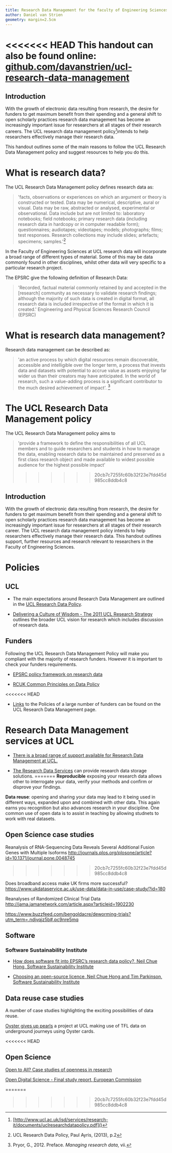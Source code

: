 ```yaml
---
title: Research Data Management for the faculty of Engineering Sciences
author: Daniel van Strien
geometry: margin=2.5cm
---
```


<<<<<<< HEAD
This handout can also be found online: [github.com/davanstrien/ucl-research-data-management](https://github.com/davanstrien/ucl-research-data-management)
=======
## Introduction

With the growth of electronic data resulting from research, the desire for funders to get maximum benefit from their spending and a general shift to open scholarly practices research data management has become an increasingly important issue for researchers at all stages of their research careers. The UCL research data management policy[^1]intends to help researchers effectively manage their research data. 

This handout outlines some of the main reasons to follow the UCL Research Data Management policy and suggest resources to help you do this. 

# What is research data?

The UCL Research Data Management policy defines research data as:

> 'facts, observations or experiences on which an argument or theory is constructed or tested. Data may
be numerical, descriptive, aural or visual. Data may be raw, abstracted or analysed, experimental or
observational. Data include but are not limited to: laboratory notebooks; field notebooks; primary research data
(including research data in hardcopy or in computer readable form); questionnaires; audiotapes; videotapes;
models; photographs; films; test responses. Research collections may include slides; artefacts; specimens;
samples.'[^2] 

In the Faculty of Engineering Sciences at UCL research data will incorporate a broad range of different types of material. Some of this may be data commonly found in other disciplines, whilst other data will very specific to a particular research project.   

The EPSRC give the following definition of Research Data:
> 'Recorded, factual material commonly retained by and accepted in the [research] community as necessary to validate research findings; although the majority of such data is created in digital format, all research data is included irrespective of the format in which it is created.'
Engineering and Physical Sciences Research Council (EPSRC)

# What is research data management? 

Research data management can be described as:

>'an active process by which digital resources remain discoverable, accessible and intelligible over the longer term, a process that invests data and datasets with potential to accrue value as assets enjoying far wider us than their creators may have anticipated. In the world of research, such a value-adding process is a significant contributor to the much desired achievement of impact'. [^3]

# The UCL Research Data Management policy 

The UCL Research Data Management policy aims to

> 'provide a framework to define the responsibilities of all UCL members and to guide researchers and students in how to manage the data, enabling research data to be maintained and preserved as a first class research object and made available to widest possible audience for the highest possible impact’
>>>>>>> 20cb7c7255fc60b32f23e7fdd45d985cc8ddb4c8

## Introduction

With the growth of electronic data resulting from research, the desire for funders to get maximum benefit from their spending and a general shift to open scholarly practices research data management has become an increasingly important issue for researchers at all stages of their research career. The UCL research data management policy intends to help researchers effectively manage their research data. This handout outlines support, further resources and research relevant to researchers in the Faculty of Engineering Sciences. 

# Policies 

## UCL 

* The main expectations around Research Data Management are outlined in the
 [UCL Research Data Policy](http://www.ucl.ac.uk/library/research-support/research-data/policies). 
 
* [Delivering a Culture of Wisdom - The 2011 UCL Research Strategy](http://www.ucl.ac.uk/research/vision-strategy) outlines the broader UCL vision for research which includes discussion of research data. 

## Funders 

Following the UCL Research Data Management Policy will make you compliant with the majority of research funders. However it is important to check your funders requirements.  

* [EPSRC policy framework on research data](https://www.epsrc.ac.uk/about/standards/researchdata/)

* [RCUK Common Principles on Data Policy](http://www.rcuk.ac.uk/research/datapolicy/)  

<<<<<<< HEAD
* [Links](http://www.ucl.ac.uk/library/research-support/research-data) to the Policies of a large number of funders can be found on the UCL Research Data Management page. 

# Research Data Management services at UCL

* [There is a broad range of support available for Research Data Management at UCL.](http://www.ucl.ac.uk/library/research-support/research-data)

* [The Research Data Services](http://www.ucl.ac.uk/isd/services/research-it/research-data) can provide research data storage solutions. 
=======
**Reproducible** exposing your research data allows other to interrogate your data, verify your methods and confirm or disprove your findings.

**Data reuse**: opening and sharing your data may lead to it being used in different ways, expanded upon and combined with other data. This again earns you recognition but also advances research in your discipline. One common use of open data is to assist in teaching by allowing studnets to work with real datasets. 

## Open Science case studies

Reanalysis of RNA-Sequencing Data Reveals Several Additional Fusion Genes with Multiple Isoforms http://journals.plos.org/plosone/article?id=10.1371/journal.pone.0048745
>>>>>>> 20cb7c7255fc60b32f23e7fdd45d985cc8ddb4c8

Does broadband access make UK firms more successful?
https://www.ukdataservice.ac.uk/use-data/data-in-use/case-study/?id=180

Reanalyses of Randomized Clinical Trial Data 
http://jama.jamanetwork.com/article.aspx?articleid=1902230

https://www.buzzfeed.com/bengoldacre/deworming-trials?utm_term=.ndjvqjz5b#.pc9nre5mq


## Software

### Software Sustainability Institute 

* [How does software fit into EPSRC’s research data policy?,  Neil Chue Hong, Software Sustainability Institute](https://www.software.ac.uk/resources/guides/epsrc-research-data-policy-and-software)

* [Choosing an open-source licence, Neil Chue Hong and Tim Parkinson, Software Sustainability Institute](https://www.software.ac.uk/resources/guides/adopting-open-source-licence)

## Data reuse case studies 

A number of case studies highlighting the exciting possibilities of data reuse. 

[Oyster gives up pearls](http://www.engineering.ucl.ac.uk/projects/oyster-gives-up-pearls/) a project at UCL making use of TFL data on underground journeys using Oyster cards. 

<<<<<<< HEAD



## Open Science

[Open to All? Case studies of openness in research](http://www.rin.ac.uk/system/files/attachments/NESTA-RIN_Open_Science_V01_0.pdf)  

[Open Digital Science - Final study report, European Commission](https://ec.europa.eu/digital-single-market/en/news/open-digital-science-final-study-report)
 
=======
[^1]:[http://www.ucl.ac.uk/isd/services/research-it/documents/uclresearchdatapolicy.pdf]()

[^2]:UCL Research Data Policy, Paul Ayris, (2013), p.2

[^3]:Pryor, G., 2012. Preface. *Managing research data*, vii. 

[^4]:UCL Research Data Policy, p.4 
>>>>>>> 20cb7c7255fc60b32f23e7fdd45d985cc8ddb4c8
